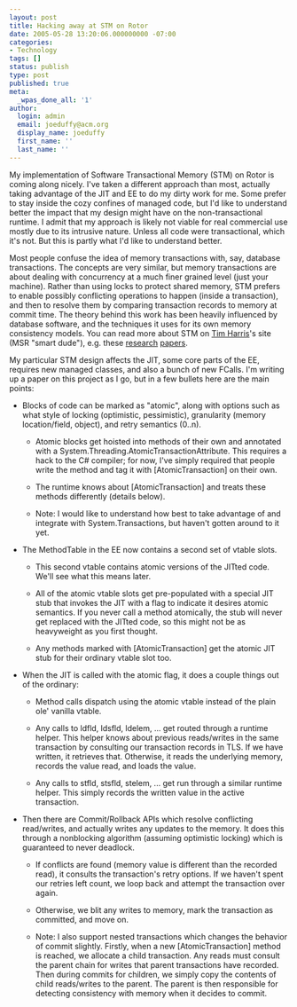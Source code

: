 ```yaml
---
layout: post
title: Hacking away at STM on Rotor
date: 2005-05-28 13:20:06.000000000 -07:00
categories:
- Technology
tags: []
status: publish
type: post
published: true
meta:
  _wpas_done_all: '1'
author:
  login: admin
  email: joeduffy@acm.org
  display_name: joeduffy
  first_name: ''
  last_name: ''
---
```

My implementation of Software Transactional Memory (STM) on Rotor is coming
along nicely. I've taken a different approach than most, actually taking
advantage of the JIT and EE to do my dirty work for me. Some prefer to stay
inside the cozy confines of managed code, but I'd like to understand better the
impact that my design might have on the non-transactional runtime. I admit that
my approach is likely not viable for real commercial use mostly due to its
intrusive nature. Unless all code were transactional, which it's not. But this
is partly what I'd like to understand better.

Most people confuse the idea of memory transactions with, say, database
transactions. The concepts are very similar, but memory transactions are about
dealing with concurrency at a much finer grained level (just your machine).
Rather than using locks to protect shared memory, STM prefers to enable
possibly conflicting operations to happen (inside a transaction), and then to
resolve them by comparing transaction records to memory at commit time. The
theory behind this work has been heavily influenced by database software, and
the techniques it uses for its own memory consistency models. You can read more
about STM on [Tim Harris](http://research.microsoft.com/~tharris)'s site (MSR
"smart dude"), e.g. these
[research](http://research.microsoft.com/~tharris/papers/2005-ppopp-composable.pdf)
[papers](http://research.microsoft.com/%7Etharris/papers/2003-oopsla.pdf).

My particular STM design affects the JIT, some core parts of the EE, requires
new managed classes, and also a bunch of new FCalls. I'm writing up a paper on
this project as I go, but in a few bullets here are the main points:

- Blocks of code can be marked as "atomic", along with options such as what
  style of locking (optimistic, pessimistic), granularity (memory
location/field, object), and retry semantics (0..n).

  - Atomic blocks get hoisted into methods of their own and annotated with a
    System.Threading.AtomicTransactionAttribute. This requires a hack to the C#
compiler; for now, I've simply required that people write the method and tag it
with [AtomicTransaction] on their own.

  - The runtime knows about [AtomicTransaction] and treats these methods
    differently (details below).

  - Note: I would like to understand how best to take advantage of and
    integrate with System.Transactions, but haven't gotten around to it yet.

- The MethodTable in the EE now contains a second set of vtable slots.

  - This second vtable contains atomic versions of the JITted code. We'll see
    what this means later.

  - All of the atomic vtable slots get pre-populated with a special JIT stub
    that invokes the JIT with a flag to indicate it desires atomic semantics.
If you never call a method atomically, the stub will never get replaced with
the JITted code, so this might not be as heavyweight as you first thought.

  - Any methods marked with [AtomicTransaction] get the atomic JIT stub for
    their ordinary vtable slot too.

- When the JIT is called with the atomic flag, it does a couple things out of
  the ordinary:

  - Method calls dispatch using the atomic vtable instead of the plain ole'
    vanilla vtable.

  - Any calls to ldfld, ldsfld, ldelem, ... get routed through a runtime
    helper. This helper knows about previous reads/writes in the same
transaction by consulting our transaction records in TLS. If we have written,
it retrieves that. Otherwise, it reads the underlying memory, records the value
read, and loads the value.

  - Any calls to stfld, stsfld, stelem, ... get run through a similar runtime
    helper. This simply records the written value in the active transaction.

- Then there are Commit/Rollback APIs which resolve conflicting read/writes,
  and actually writes any updates to the memory. It does this through a
nonblocking algorithm (assuming optimistic locking) which is guaranteed to
never deadlock.

  - If conflicts are found (memory value is different than the recorded read),
    it consults the transaction's retry options. If we haven't spent our
retries left count, we loop back and attempt the transaction over again.

  - Otherwise, we blit any writes to memory, mark the transaction as committed,
    and move on.

  - Note: I also support nested transactions which changes the behavior of
    commit slightly. Firstly, when a new [AtomicTransaction] method is reached,
we allocate a child transaction. Any reads must consult the parent chain for
writes that parent transactions have recorded. Then during commits for
children, we simply copy the contents of child reads/writes to the parent. The
parent is then responsible for detecting consistency with memory when it
decides to commit.


